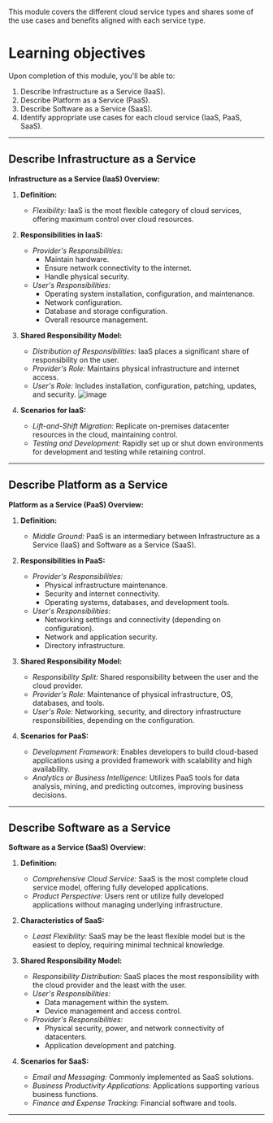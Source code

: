 This module covers the different cloud service types and shares some of the use cases and benefits aligned with each service type.

# Learning objectives
Upon completion of this module, you'll be able to:

1. Describe Infrastructure as a Service (IaaS).
2. Describe Platform as a Service (PaaS).
3. Describe Software as a Service (SaaS).
4. Identify appropriate use cases for each cloud service (IaaS, PaaS, SaaS).

---

## Describe Infrastructure as a Service

**Infrastructure as a Service (IaaS) Overview:**

1. **Definition:**
   - *Flexibility:* IaaS is the most flexible category of cloud services, offering maximum control over cloud resources.

2. **Responsibilities in IaaS:**
   - *Provider's Responsibilities:*
     - Maintain hardware.
     - Ensure network connectivity to the internet.
     - Handle physical security.
   - *User's Responsibilities:*
     - Operating system installation, configuration, and maintenance.
     - Network configuration.
     - Database and storage configuration.
     - Overall resource management.

3. **Shared Responsibility Model:**
   - *Distribution of Responsibilities:* IaaS places a significant share of responsibility on the user.
   - *Provider's Role:* Maintains physical infrastructure and internet access.
   - *User's Role:* Includes installation, configuration, patching, updates, and security.
![image](https://github.com/Akmeena4u/AZ-900-Bootcamp/assets/93425334/c8a6b2a7-d9d0-4fbc-a54c-34e0e1f8b2d3)

4. **Scenarios for IaaS:**
   - *Lift-and-Shift Migration:* Replicate on-premises datacenter resources in the cloud, maintaining control.
   - *Testing and Development:* Rapidly set up or shut down environments for development and testing while retaining control.

---

## Describe Platform as a Service

**Platform as a Service (PaaS) Overview:**

1. **Definition:**
   - *Middle Ground:* PaaS is an intermediary between Infrastructure as a Service (IaaS) and Software as a Service (SaaS).

2. **Responsibilities in PaaS:**
   - *Provider's Responsibilities:*
     - Physical infrastructure maintenance.
     - Security and internet connectivity.
     - Operating systems, databases, and development tools.
   - *User's Responsibilities:*
     - Networking settings and connectivity (depending on configuration).
     - Network and application security.
     - Directory infrastructure.

3. **Shared Responsibility Model:**
   - *Responsibility Split:* Shared responsibility between the user and the cloud provider.
   - *Provider's Role:* Maintenance of physical infrastructure, OS, databases, and tools.
   - *User's Role:* Networking, security, and directory infrastructure responsibilities, depending on the configuration.

4. **Scenarios for PaaS:**
   - *Development Framework:* Enables developers to build cloud-based applications using a provided framework with scalability and high availability.
   - *Analytics or Business Intelligence:* Utilizes PaaS tools for data analysis, mining, and predicting outcomes, improving business decisions.

---

## Describe Software as a Service

**Software as a Service (SaaS) Overview:**

1. **Definition:**
   - *Comprehensive Cloud Service:* SaaS is the most complete cloud service model, offering fully developed applications.
   - *Product Perspective:* Users rent or utilize fully developed applications without managing underlying infrastructure.

2. **Characteristics of SaaS:**
   - *Least Flexibility:* SaaS may be the least flexible model but is the easiest to deploy, requiring minimal technical knowledge.

3. **Shared Responsibility Model:**
   - *Responsibility Distribution:* SaaS places the most responsibility with the cloud provider and the least with the user.
   - *User's Responsibilities:*
     - Data management within the system.
     - Device management and access control.
   - *Provider's Responsibilities:*
     - Physical security, power, and network connectivity of datacenters.
     - Application development and patching.

4. **Scenarios for SaaS:**
   - *Email and Messaging:* Commonly implemented as SaaS solutions.
   - *Business Productivity Applications:* Applications supporting various business functions.
   - *Finance and Expense Tracking:* Financial software and tools.

---
